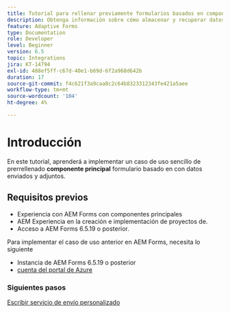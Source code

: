 ```yaml
---
title: Tutorial para rellenar previamente formularios basados en componentes principales con datos y archivos adjuntos
description: Obtenga información sobre cómo almacenar y recuperar datos de formulario adaptables y archivos adjuntos de la cuenta de almacenamiento de Azure.
feature: Adaptive Forms
type: Documentation
role: Developer
level: Beginner
version: 6.5
topic: Integrations
jira: KT-14794
exl-id: 488ef5ff-c67d-40e1-b69d-6f2a968d642b
duration: 17
source-git-commit: f4c621f3a9caa8c2c64b8323312343fe421a5aee
workflow-type: tm+mt
source-wordcount: '104'
ht-degree: 4%

---
```


# Introducción

En este tutorial, aprenderá a implementar un caso de uso sencillo de prerrellenado **componente principal** formulario basado en con datos enviados y adjuntos.

## Requisitos previos

* Experiencia con AEM Forms con componentes principales
* AEM Experiencia en la creación e implementación de proyectos de.
* Acceso a AEM Forms 6.5.19 o posterior.

Para implementar el caso de uso anterior en AEM Forms, necesita lo siguiente

* Instancia de AEM Forms 6.5.19 o posterior
* [cuenta del portal de Azure](https://portal.azure.com/)


### Siguientes pasos

[Escribir servicio de envío personalizado](./create-custom-submit.md)
